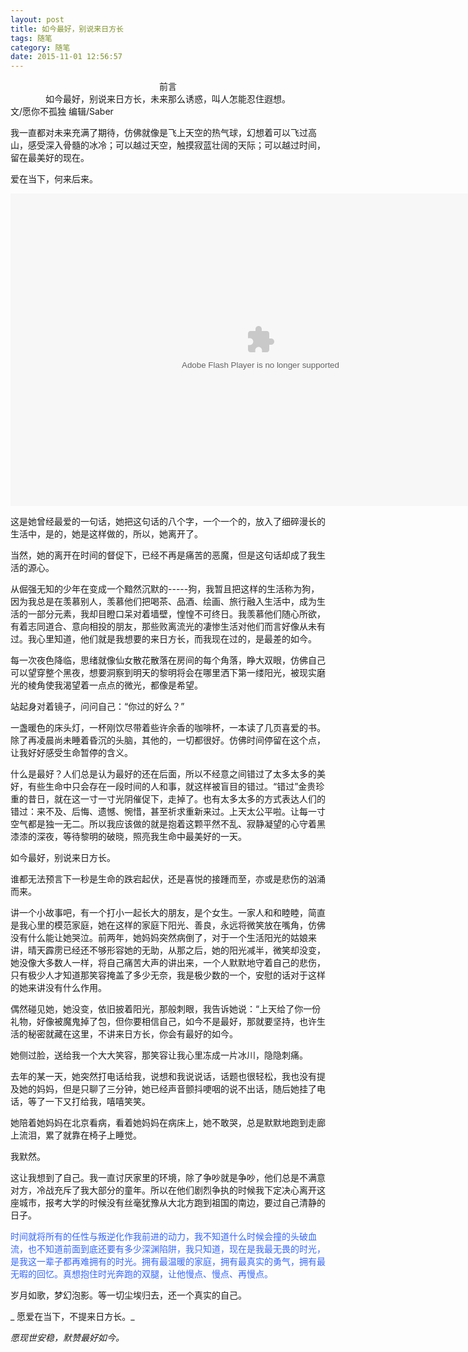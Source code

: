 ```yaml
---
layout: post
title: 如今最好，别说来日方长
tags: 随笔
category: 随笔
date: 2015-11-01 12:56:57
---
```


<center>前言</center><center>如今最好，别说来日方长，未来那么诱惑，叫人怎能忍住遐想。</center>文/愿你不孤独 编辑/Saber

我一直都对未来充满了期待，仿佛就像是飞上天空的热气球，幻想着可以飞过高山，感受深入骨髓的冰冷；可以越过天空，触摸寂蓝壮阔的天际；可以越过时间，留在最美好的现在。

爱在当下，何来后来。

<embed height="500" width="800" quality="high" allowfullscreen="true" type="application/x-shockwave-flash" src="http://share.acg.tv/flash.swf" flashvars="aid=2710356&page=1" pluginspage="http://www.adobe.com/shockwave/download/download.cgi?P1_Prod_Version=ShockwaveFlash"></embed>

这是她曾经最爱的一句话，她把这句话的八个字，一个一个的，放入了细碎漫长的生活中，是的，她是这样做的，所以，她离开了。

当然，她的离开在时间的督促下，已经不再是痛苦的恶魔，但是这句话却成了我生活的源心。

从倔强无知的少年在变成一个黯然沉默的-----狗，我暂且把这样的生活称为狗，因为我总是在羡慕别人，羡慕他们把喝茶、品酒、绘画、旅行融入生活中，成为生活的一部分元素，我却目瞪口呆对着墙壁，惶惶不可终日。我羡慕他们随心所欲，有着志同道合、意向相投的朋友，那些败离流光的凄惨生活对他们而言好像从未有过。我心里知道，他们就是我想要的来日方长，而我现在过的，是最差的如今。

每一次夜色降临，思绪就像仙女散花散落在房间的每个角落，睁大双眼，仿佛自己可以望穿整个黑夜，想要洞察到明天的黎明将会在哪里洒下第一缕阳光，被现实磨光的棱角使我渴望着一点点的微光，都像是希望。

站起身对着镜子，问问自己：“你过的好么？”

一盏暖色的床头灯，一杯刚饮尽带着些许余香的咖啡杯，一本读了几页喜爱的书。除了再凌晨尚未睡着昏沉的头脑，其他的，一切都很好。仿佛时间停留在这个点，让我好好感受生命暂停的含义。

什么是最好？人们总是认为最好的还在后面，所以不经意之间错过了太多太多的美好，有些生命中只会存在一段时间的人和事，就这样被盲目的错过。“错过”金贵珍重的昔日，就在这一寸一寸光阴催促下，走掉了。也有太多太多的方式表达人们的错过：来不及、后悔、遗憾、惋惜，甚至祈求重新来过。上天太公平啦。让每一寸空气都是独一无二。所以我应该做的就是抱着这颗平然不乱、寂静凝望的心守着黑漆漆的深夜，等待黎明的破晓，照亮我生命中最美好的一天。

如今最好，别说来日方长。

谁都无法预言下一秒是生命的跌宕起伏，还是喜悦的接踵而至，亦或是悲伤的汹涌而来。

讲一个小故事吧，有一个打小一起长大的朋友，是个女生。一家人和和睦睦，简直是我心里的模范家庭，她在这样的家庭下阳光、善良，永远将微笑放在嘴角，仿佛没有什么能让她哭泣。前两年，她妈妈突然病倒了，对于一个生活阳光的姑娘来讲，晴天霹雳已经还不够形容她的无助，从那之后，她的阳光减半，微笑却没变，她没像大多数人一样，将自己痛苦大声的讲出来，一个人默默地守着自己的悲伤，只有极少人才知道那笑容掩盖了多少无奈，我是极少数的一个，安慰的话对于这样的她来讲没有什么作用。

偶然碰见她，她没变，依旧披着阳光，那般刺眼，我告诉她说：“上天给了你一份礼物，好像被魔鬼掉了包，但你要相信自己，如今不是最好，那就要坚持，也许生活的秘密就藏在这里，不讲来日方长，你会有最好的如今。

她侧过脸，送给我一个大大笑容，那笑容让我心里冻成一片冰川，隐隐刺痛。

去年的某一天，她突然打电话给我，说想和我说说话，话题也很轻松，我也没有提及她的妈妈，但是只聊了三分钟，她已经声音颤抖哽咽的说不出话，随后她挂了电话，等了一下又打给我，嘻嘻笑笑。

她陪着她妈妈在北京看病，看着她妈妈在病床上，她不敢哭，总是默默地跑到走廊上流泪，累了就靠在椅子上睡觉。

我默然。

这让我想到了自己。我一直讨厌家里的环境，除了争吵就是争吵，他们总是不满意对方，冷战充斥了我大部分的童年。所以在他们剧烈争执的时候我下定决心离开这座城市，报考大学的时候没有丝毫犹豫从大北方跑到祖国的南边，要过自己清静的日子。

<span style="color: #3366ff;">时间就将所有的任性与叛逆化作我前进的动力，我不知道什么时候会撞的头破血流，也不知道前面到底还要有多少深渊陷阱，我只知道，现在是我最无畏的时光，是我这一辈子都再难拥有的时光。拥有最温暖的家庭，拥有最真实的勇气，拥有最无暇的回忆。真想抱住时光奔跑的双腿，让他慢点、慢点、再慢点。</span>

岁月如歌，梦幻泡影。等一切尘埃归去，还一个真实的自己。

_ 愿爱在当下，不提来日方长。_

_愿现世安稳，默赞最好如今。_